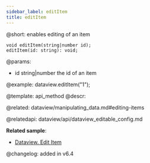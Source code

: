 ```yaml
---
sidebar_label: editItem
title: editItem
---          
```


@short: enables editing of an item

```todoapi 
void editItem(string|number id);
editItem(id: string): void;
```

@params:
- id		string|number		the id of an item

@example:
dataview.editItem("1");


@template: api_method
@descr:

@related: dataview/manipulating_data.md#editing-items

@relatedapi:
dataview/api/dataview_editable_config.md

**Related sample**:
- [Dataview. Edit Item](https://snippet.dhtmlx.com/i09isp2d)

@changelog: added in v6.4